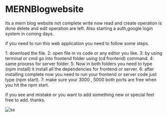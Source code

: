 # MERNBlogwebsite
Its a mern blog website not complete write now read and create operation is done 
delete and edit operation are left. Also starting a auth,google login system in coming days.

if you need to run this web application you need to follow some steps.

1: download the file.
2: open file in vs code or any editor you like.
3: by using terminal or cmd go into frontend folder using (cd frontend) command.
4: same process for server folder.
5: Now in both folders you need to type (npm install) it install all the dependencies for frontend or server.
6: after installing complete now you need to run your frontend or server code just type (npm start).
7: make sure your 3000 , 5000 both ports are free when you hit the npm start.

if you see and mistake or you want to add something new or special feel free to add.
thanks.

![ss](https://user-images.githubusercontent.com/77249679/133459235-07bfea2b-f090-4e59-a9b6-1dd83c2fbd3e.PNG)
